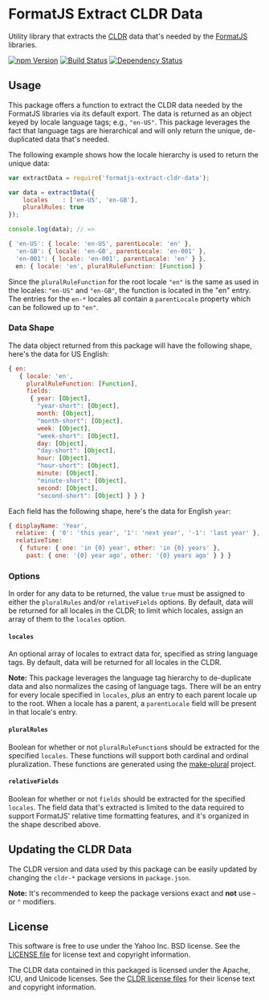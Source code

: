 FormatJS Extract CLDR Data
==========================

Utility library that extracts the [CLDR][] data that's needed by the [FormatJS][] libraries.

[![npm Version][npm-badge]][npm]
[![Build Status][travis-badge]][travis]
[![Dependency Status][david-badge]][david]


## Usage

This package offers a function to extract the CLDR data needed by the FormatJS libraries via its default export. The data is returned as an object keyed by locale language tags; e.g., `"en-US"`. This package leverages the fact that language tags are hierarchical and will only return the unique, de-duplicated data that's needed.

The following example shows how the locale hierarchy is used to return the unique data:

```js
var extractData = require('formatjs-extract-cldr-data');

var data = extractData({
    locales    : ['en-US', 'en-GB'],
    pluralRules: true
});

console.log(data); // =>

{ 'en-US': { locale: 'en-US', parentLocale: 'en' },
  'en-GB': { locale: 'en-GB', parentLocale: 'en-001' },
  'en-001': { locale: 'en-001', parentLocale: 'en' } },
  en: { locale: 'en', pluralRuleFunction: [Function] }
```

Since the `pluralRuleFunction` for the root locale `"en"` is the same as used in the locales: `"en-US"` and `"en-GB"`, the function is located in the "en" entry. The entries for the `en-*` locales all contain a `parentLocale` property which can be followed up to `"en"`.

### Data Shape

The data object returned from this package will have the following shape, here's the data for US English:

```js
{ en:
   { locale: 'en',
     pluralRuleFunction: [Function],
     fields:
      { year: [Object],
        "year-short": [Object],
        month: [Object],
        "month-short": [Object],
        week: [Object],
        "week-short": [Object],
        day: [Object],
        "day-short": [Object],
        hour: [Object],
        "hour-short": [Object],
        minute: [Object],
        "minute-short": [Object],
        second: [Object],
        "second-short": [Object] } } }
```

Each field has the following shape, here's the data for English `year`:

```js
{ displayName: 'Year',
  relative: { '0': 'this year', '1': 'next year', '-1': 'last year' },
  relativeTime:
   { future: { one: 'in {0} year', other: 'in {0} years' },
     past: { one: '{0} year ago', other: '{0} years ago' } } }
```

### Options

In order for any data to be returned, the value `true` must be assigned to either the `pluralRules` and/or `relativeFields` options. By default, data will be returned for all locales in the CLDR; to limit which locales, assign an array of them to the `locales` option.

#### `locales`

An optional array of locales to extract data for, specified as string language tags. By default, data will be returned for all locales in the CLDR.

**Note:** This package leverages the language tag hierarchy to de-duplicate data and also normalizes the casing of language tags. There will be an entry for every locale specified in `locales`, _plus_ an entry to each parent locale up to the root. When a locale has a parent, a `parentLocale` field will be present in
that locale's entry.

#### `pluralRules`

Boolean for whether or not `pluralRuleFunction`s should be extracted for the specified `locales`. These functions will support both cardinal and ordinal pluralization. These functions are generated using the [make-plural][] project.

#### `relativeFields`

Boolean for whether or not `fields` should be extracted for the specified `locales`. The field data that's extracted is limited to the data required to support FormatJS' relative time formatting features, and it's organized in the shape described above.


## Updating the CLDR Data

The CLDR version and data used by this package can be easily updated by changing the `cldr-*` package versions in `package.json`.

**Note:** It's recommended to keep the package versions exact and **not** use `~` or `^` modifiers.


## License

This software is free to use under the Yahoo Inc. BSD license. See the [LICENSE file][] for license text and copyright information.

The CLDR data contained in this packaged is licensed under the Apache, ICU, and Unicode licenses. See the [CLDR license files][] for their license text and copyright information.


[CLDR]: http://cldr.unicode.org/
[FormatJS]: http://formatjs.io/
[npm]: https://www.npmjs.org/package/formatjs-extract-cldr-data
[npm-badge]: https://img.shields.io/npm/v/formatjs-extract-cldr-data.svg?style=flat-square
[david]: https://david-dm.org/formatjs/formatjs
[david-badge]: https://img.shields.io/david/formatjs/formatjs.svg?style=flat-square
[travis]: https://travis-ci.org/formatjs/formatjs
[travis-badge]: https://img.shields.io/travis/formatjs/formatjs/master.svg?style=flat-square
[make-plural]: https://github.com/eemeli/make-plural
[LICENSE file]: https://github.com/formatjs/formatjs/blob/master/LICENSE.md
[CLDR license files]: https://github.com/formatjs/formatjs/tree/master/data
